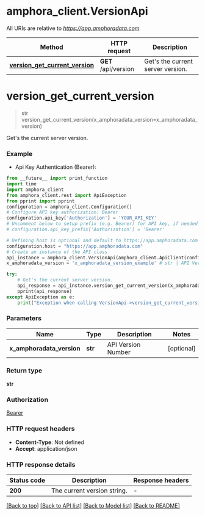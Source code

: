 # amphora_client.VersionApi

All URIs are relative to *https://app.amphoradata.com*

Method | HTTP request | Description
------------- | ------------- | -------------
[**version_get_current_version**](VersionApi.md#version_get_current_version) | **GET** /api/version | Get&#39;s the current server version.


# **version_get_current_version**
> str version_get_current_version(x_amphoradata_version=x_amphoradata_version)

Get's the current server version.

### Example

* Api Key Authentication (Bearer):
```python
from __future__ import print_function
import time
import amphora_client
from amphora_client.rest import ApiException
from pprint import pprint
configuration = amphora_client.Configuration()
# Configure API key authorization: Bearer
configuration.api_key['Authorization'] = 'YOUR_API_KEY'
# Uncomment below to setup prefix (e.g. Bearer) for API key, if needed
# configuration.api_key_prefix['Authorization'] = 'Bearer'

# Defining host is optional and default to https://app.amphoradata.com
configuration.host = "https://app.amphoradata.com"
# Create an instance of the API class
api_instance = amphora_client.VersionApi(amphora_client.ApiClient(configuration))
x_amphoradata_version = 'x_amphoradata_version_example' # str | API Version Number (optional)

try:
    # Get's the current server version.
    api_response = api_instance.version_get_current_version(x_amphoradata_version=x_amphoradata_version)
    pprint(api_response)
except ApiException as e:
    print("Exception when calling VersionApi->version_get_current_version: %s\n" % e)
```

### Parameters

Name | Type | Description  | Notes
------------- | ------------- | ------------- | -------------
 **x_amphoradata_version** | **str**| API Version Number | [optional] 

### Return type

**str**

### Authorization

[Bearer](../README.md#Bearer)

### HTTP request headers

 - **Content-Type**: Not defined
 - **Accept**: application/json

### HTTP response details
| Status code | Description | Response headers |
|-------------|-------------|------------------|
**200** | The current version string. |  -  |

[[Back to top]](#) [[Back to API list]](../README.md#documentation-for-api-endpoints) [[Back to Model list]](../README.md#documentation-for-models) [[Back to README]](../README.md)


